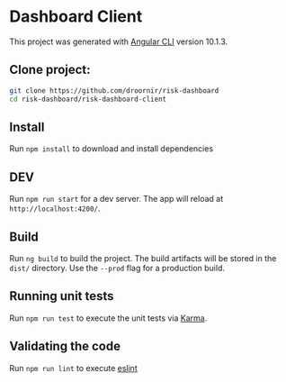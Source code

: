 # Dashboard Client

This project was generated with [Angular CLI](https://github.com/angular/angular-cli) version 10.1.3.

 ## Clone project: 
 ```bash
 git clone https://github.com/droornir/risk-dashboard
 cd risk-dashboard/risk-dashboard-client
 ```

## Install
Run `npm install` to download and install dependencies

## DEV
Run `npm run start` for a dev server. The app will reload at `http://localhost:4200/`.

## Build
Run `ng build` to build the project. The build artifacts will be stored in the `dist/` directory. Use the `--prod` flag for a production build.

## Running unit tests
Run `npm run test` to execute the unit tests via [Karma](https://karma-runner.github.io).

## Validating the code
Run `npm run lint` to execute [eslint](https://eslint.org/)

